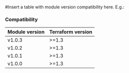 #Insert a table with module version compatibility here. E.g.:

### Compatibility
Module version | Terraform version
:--- | :--- 
v1.0.3 | >=1.3
v1.0.2 | >=1.3
v1.0.1 | >=1.3
v1.0.0 | >=1.3